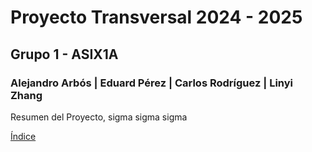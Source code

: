 # Proyecto Transversal  2024 - 2025
## Grupo 1 - ASIX1A
### Alejandro Arbós | Eduard Pérez | Carlos Rodríguez | Linyi Zhang

Resumen del Proyecto, sigma sigma sigma

[Índice](./Indice.md)
